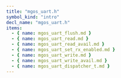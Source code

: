 ```yaml
---
title: "mgos_uart.h"
symbol_kind: "intro"
decl_name: "mgos_uart.h"
items:
  - { name: mgos_uart_flush.md }
  - { name: mgos_uart_read.md }
  - { name: mgos_uart_read_avail.md }
  - { name: mgos_uart_set_rx_enabled.md }
  - { name: mgos_uart_write.md }
  - { name: mgos_uart_write_avail.md }
  - { name: mgos_uart_dispatcher_t.md }
---
```



